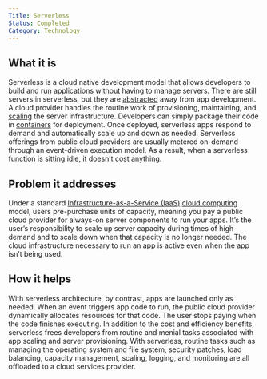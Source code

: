 ```yaml
---
Title: Serverless
Status: Completed
Category: Technology
---
```


## What it is

Serverless is a cloud native development model that allows developers to build and run applications without having to manage servers. There are still servers in serverless, but they are [abstracted](/abstraction/) away from app development. A cloud provider handles the routine work of provisioning, maintaining, and [scaling](/scalability/) the server infrastructure. Developers can simply package their code in [containers](/container/) for deployment. Once deployed, serverless apps respond to demand and automatically scale up and down as needed. Serverless offerings from public cloud providers are usually metered on-demand through an event-driven execution model. As a result, when a serverless function is sitting idle, it doesn’t cost anything.

## Problem it addresses

Under a standard [Infrastructure-as-a-Service (IaaS)](/infrastructure_as_a_service/) [cloud computing](/cloud_computing/) model, users pre-purchase units of capacity, meaning you pay a public cloud provider for always-on server components to run your apps. It’s the user’s responsibility to scale up server capacity during times of high demand and to scale down when that capacity is no longer needed. The cloud infrastructure necessary to run an app is active even when the app isn’t being used.

## How it helps

With serverless architecture, by contrast, apps are launched only as needed. When an event triggers app code to run, the public cloud provider dynamically allocates resources for that code. The user stops paying when the code finishes executing. In addition to the cost and efficiency benefits, serverless frees developers from routine and menial tasks associated with app scaling and server provisioning. With serverless, routine tasks such as managing the operating system and file system, security patches, load balancing, capacity management, scaling, logging, and monitoring are all offloaded to a cloud services provider.
